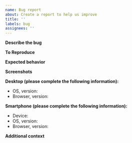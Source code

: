 ```yaml
---
name: Bug report
about: Create a report to help us improve
title: ''
labels: bug
assignees: ''
---
```


<!-- Before creating a bug report, try disabling browser extensions to see if the bug is still present. -->

<!-- If you're having trouble updating your profile, it is likely because you logged in separately with GitHub & Twitter. Please check if this is the case before creating a bug report, and email yo@dev.to so we can merge your accounts. -->

**Describe the bug**

<!-- A clear and concise description of what the bug is. -->

**To Reproduce**

<!-- Steps to reproduce the behavior: -->

<!-- 1. Go to '...' -->
<!-- 2. Click on '....' -->
<!-- 3. Scroll down to '....' -->
<!-- 4. See error -->

**Expected behavior**

<!-- A clear and concise description of what you expected to happen. -->

**Screenshots**

<!-- If applicable, add screenshots to help explain your problem. -->

**Desktop (please complete the following information):**

- OS, version:
- Browser, version:

**Smartphone (please complete the following information):**

- Device:
- OS, version:
- Browser, version:

**Additional context**

<!-- Add any other context about the problem or helpful links here. -->
